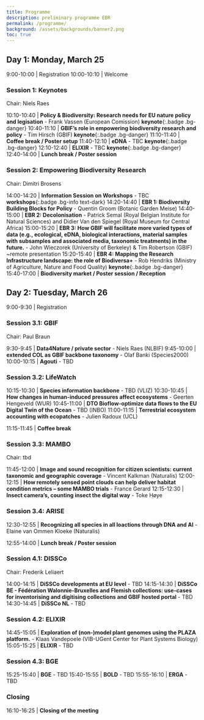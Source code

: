 ```yaml
---
title: Programme
description: preliminary programme EBR
permalink: /programme/
background: /assets/backgrounds/banner2.png
toc: true
---
```


<style>
  .table td:first-of-type {
    width: 20%;
  }
</style>

## Day 1: Monday, March 25

 9:00-10:00 | Registration
10:00-10:10 | Welcome

### Session 1: Keynotes

Chair: Niels Raes

10:10-10:40 | **Policy & Biodiversity: Research needs for EU nature policy and legisation** - Frank Vassen (European Comission) **keynote**{:.badge .bg-danger}
10:40-11:10 | **GBIF’s role in empowering biodiversity research and policy** - Tim Hirsch (GBIF) **keynote**{:.badge .bg-danger}
11:10-11:40 | **Coffee break / Poster setup** <i class="fas fa-coffee"></i>
11:40-12:10 | **eDNA** - TBC **keynote**{:.badge .bg-danger}
12:10-12:40 | **ELIXIR** - TBC **keynote**{:.badge .bg-danger}
12:40-14:00 | **Lunch break / Poster session** <i class="fas fa-coffee"></i>

### Session 2: Empowering Biodiversity Research

Chair: Dimitri Brosens

14:00-14:20 | **Information Session on Workshops** - TBC **workshops**{:.badge .bg-info text-dark}
14:20-14:40 | **EBR 1: Biodiversity Building Blocks for Policy** - Quentin Groom (Botanic Garden Meise)
14:40-15:00 | **EBR 2: Decolonisation** - Patrick Semal (Royal Belgian Institute for Natural Sciences) and Didier Van den Spiegel (Royal Museum for Central Africa)
15:00-15:20 | **EBR 3: How GBIF will facilitate more varied types of data (e.g., ecological, eDNA, biological interactions, material samples with subsamples and associated media, taxonomic treatments) in the future.** - John Wieczorek (University of Berkeley) & Tim Robertson (GBIF) ~remote presentation
15:20-15:40 | **EBR 4: Mapping the Research Infrastructure landscape: the role of Biodiversa+** - Rob Hendriks (Ministry of Agriculture, Nature and Food Quality) **keynote**{:.badge .bg-danger}
15:40-17:00 | **Biodiversity market / Poster session / Reception** <i class="fa fa-coffee"></i>

## Day 2: Tuesday, March 26

 9:00-9:30 | Registration

### Session 3.1: GBIF

Chair: Paul Braun

 9:30-9:45  | **Data4Nature / private sector** - Niels Raes (NLBIF)
 9:45-10:00 | **extended COL as GBIF backbone taxonomy** - Olaf Banki (Species2000)
10:00-10:15 | **Agouti** - TBD

### Session 3.2: LifeWatch

10:15-10:30 | **Species information backbone** - TBD (VLIZ)
10:30-10:45 | **How changes in human-induced pressures affect ecosystems** - Geerten Hengeveld (WUR)
10:45-11:00 | **DTO Bioflow-optimize data flows to the EU Digital Twin of the Ocean** - TBD (INBO)
11:00-11:15 | **Terrestrial ecosystem accounting with ecopatches** - Julien Radoux (UCL)


11:15-11:45 | **Coffee break** <i class="fas fa-coffee"></i>

### Session 3.3: MAMBO

Chair: tbd

11:45-12:00 | **Image and sound recognition for citizen scientists: current taxonomic and geographic coverage** - Vincent Kalkman (Naturalis)
12:00-12:15 | **How remotely sensed point clouds can help deliver habitat condition metrics – some MAMBO trials** - France Gerard 
12:15-12:30 | **Insect camera’s, counting insect the digital way** - Toke Høye

### Session 3.4: ARISE

12:30-12:55 | **Recognizing all species in all loactions through DNA and AI** - Elaine van Ommen Kloeke (Naturalis)

12:55-14:00 | **Lunch break / Poster session** <i class="fas fa-coffee"></i>

### Session 4.1: DISSCo

Chair: Frederik Leliaert

14:00-14:15 | **DiSSCo developments at EU level** - TBD
14:15-14:30 | **DiSSCo BE - Fédération Walonnie-Bruxelles and Flemish collections: use-cases for inventorising and digitising collections and GBIF hosted portal** - TBD
14:30-14:45 | **DiSSCo NL** - TBD

### Session 4.2: ELIXIR

14:45-15:05 | **Exploration of (non-)model plant genomes using the PLAZA platform.** - Klaas Vandepoele (VIB-UGent Center for Plant Systems Biology)
15:05-15:25 | **ELIXIR** - TBD

### Session 4.3: BGE

15:25-15:40 | **BGE** - TBD
15:40-15:55 | **BOLD** - TBD
15:55-16:10 | **ERGA** - TBD

### Closing

16:10-16:25 | **Closing of the meeting**
